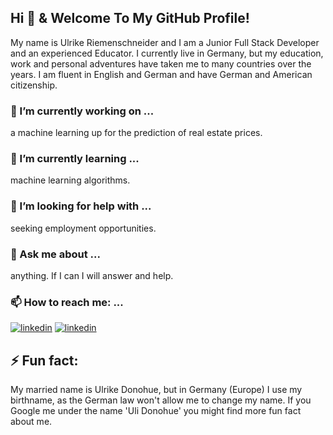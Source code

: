 ## Hi 👋 & Welcome To My GitHub Profile!

My name is Ulrike Riemenschneider and I am a Junior Full Stack Developer and an experienced Educator. I currently live in Germany, but my education, work and personal adventures have taken me to many countries over the years. I am fluent in English and German and have German and American citizenship. 

### 🔭 I’m currently working on ...
a machine learning up for the prediction of real estate prices.

### 🌱 I’m currently learning ... 
machine learning algorithms.

### 🤔 I’m looking for help with ...
seeking employment opportunities.

### 💬 Ask me about ...
anything. If I can I will answer and help.

### 📫 How to reach me: ...

[<img src='https://img.shields.io/badge/LinkedIn-0077B5?style=for-the-badge&logo=linkedin&logoColor=white' alt='linkedin'>](https://www.linkedin.com/in/ulrike-r-8b538385/)
[<img src='https://img.shields.io/badge/Unsplash-000000?style=for-the-badge&logo=unsplash&logoColor=white' alt='linkedin'>](https://unsplash.com/@urdonohue)

<!-- ![Ulrike's GitHub stats](https://github-readme-stats.vercel.app/api?username=URiem&show_icons=true&theme=transparent&hide=contribs,prs) -->
  
## ⚡ Fun fact: 
My married name is Ulrike Donohue, but in Germany (Europe) I use my birthname, as the German law won't allow me to change my name. If you Google me under the name 'Uli Donohue' you might find more fun fact about me.

